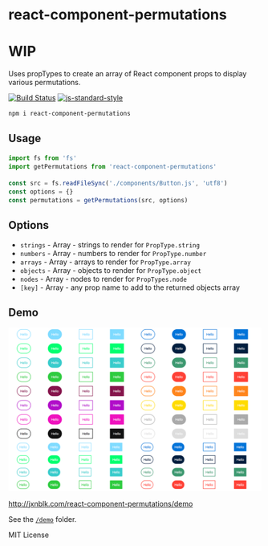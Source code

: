 
# react-component-permutations
# WIP

Uses propTypes to create an array of React component props to display various permutations.

[![Build Status](https://travis-ci.org/jxnblk/react-component-permutations.svg)](https://travis-ci.org/jxnblk/react-component-permutations)
[![js-standard-style](https://img.shields.io/badge/code%20style-standard-brightgreen.svg)](http://standardjs.com/)

```sh
npm i react-component-permutations
```

## Usage

```js
import fs from 'fs'
import getPermutations from 'react-component-permutations'

const src = fs.readFileSync('./components/Button.js', 'utf8')
const options = {}
const permutations = getPermutations(src, options)
```

## Options

- `strings` - Array - strings to render for `PropType.string`
- `numbers` - Array - numbers to render for `PropType.number`
- `arrays` - Array - arrays to render for `PropType.array`
- `objects` - Array - objects to render for `PropType.object`
- `nodes` - Array - nodes to render for `PropTypes.node`
- `[key]` - Array - any prop name to add to the returned objects array

## Demo

![Demo Screenshot](/demo/demo-screenshot.png)

<http://jxnblk.com/react-component-permutations/demo>

See the [`/demo`](demo) folder.

MIT License

